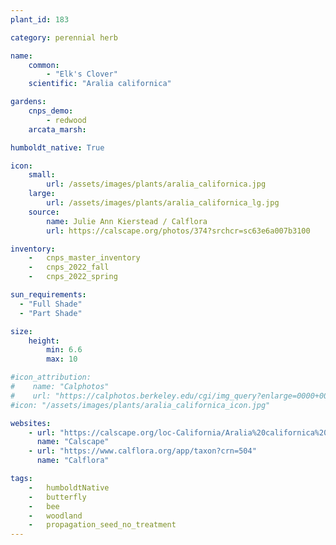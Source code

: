 ```yaml
---
plant_id: 183 

category: perennial herb

name: 
    common: 
        - "Elk's Clover"   
    scientific: "Aralia californica" 

gardens:
    cnps_demo:
        - redwood
    arcata_marsh:

humboldt_native: True

icon: 
    small: 
        url: /assets/images/plants/aralia_californica.jpg 
    large: 
        url: /assets/images/plants/aralia_californica_lg.jpg 
    source: 
        name: Julie Ann Kierstead / Calflora
        url: https://calscape.org/photos/374?srchcr=sc63e6a007b3100 

inventory: 
    -   cnps_master_inventory
    -   cnps_2022_fall
    -   cnps_2022_spring

sun_requirements:
  - "Full Shade"
  - "Part Shade"

size:
    height: 
        min: 6.6
        max: 10

#icon_attribution: 
#    name: "Calphotos"
#    url: "https://calphotos.berkeley.edu/cgi/img_query?enlarge=0000+0000+1006+1153"
#icon: "/assets/images/plants/aralia_californica_icon.jpg"

websites:
    - url: "https://calscape.org/loc-California/Aralia%20californica%20(Elk's%20Clover)"
      name: "Calscape"
    - url: "https://www.calflora.org/app/taxon?crn=504"
      name: "Calflora"

tags:  
    -   humboldtNative
    -   butterfly
    -   bee
    -   woodland
    -   propagation_seed_no_treatment
---
```

